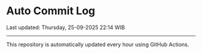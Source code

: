 # Auto Commit Log

Last updated: Thursday, 25-09-2025 22:14 WIB

---

This repository is automatically updated every hour using GitHub Actions.
